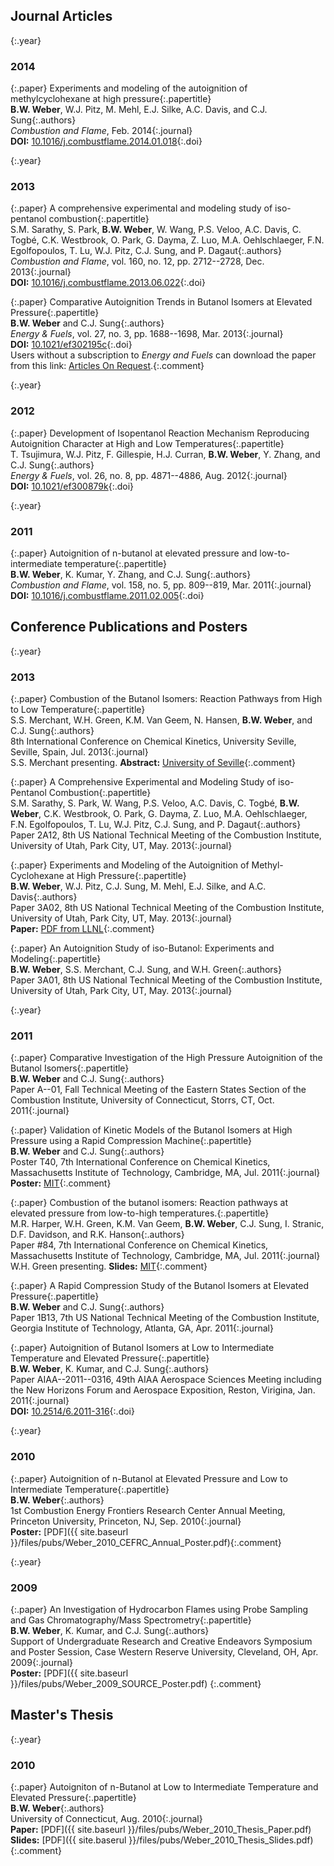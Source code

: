 Journal Articles
---

{:.year}
### 2014

{:.paper}
<span>Experiments and modeling of the autoignition of methylcyclohexane at high pressure</span>{:.papertitle}  
<span>**B.W. Weber**, W.J. Pitz, M. Mehl, E.J. Silke, A.C. Davis, and C.J. Sung</span>{:.authors}  
<span>_Combustion and Flame_, Feb. 2014</span>{:.journal}  
<span>**DOI:** [10.1016/j.combustflame.2014.01.018](http://dx.doi.org/10.1016/j.combustflame.2014.01.018)</span>{:.doi}  

{:.year}
### 2013

{:.paper}
<span>A comprehensive experimental and modeling study of iso-pentanol combustion</span>{:.papertitle}  
<span>S.M. Sarathy, S. Park, **B.W. Weber**, W. Wang, P.S. Veloo, A.C. Davis, C. Togbé, C.K. Westbrook, O. Park, G. Dayma, Z. Luo, M.A. Oehlschlaeger, F.N. Egolfopoulos, T. Lu, W.J. Pitz, C.J. Sung, and P. Dagaut</span>{:.authors}  
<span>_Combustion and Flame_, vol. 160, no. 12, pp. 2712--2728, Dec. 2013</span>{:.journal}  
<span>**DOI:** [10.1016/j.combustflame.2013.06.022](http://dx.doi.org/10.1016/j.combustflame.2013.06.022)</span>{:.doi}  

{:.paper}
<span>Comparative Autoignition Trends in Butanol Isomers at Elevated Pressure</span>{:.papertitle}  
<span>**B.W. Weber** and C.J. Sung</span>{:.authors}  
<span>_Energy & Fuels_, vol. 27, no. 3, pp. 1688--1698, Mar. 2013</span>{:.journal}  
<span>**DOI:** [10.1021/ef302195c](http://dx.doi.org/10.1021/ef302195c)</span>{:.doi}  
<span>Users without a subscription to _Energy and Fuels_ can download the paper from this link: [Articles On Request](http://pubs.acs.org/articlesonrequest/AOR-nVQe5YcTdC5nepMQYiyn).</span>{:.comment}  

{:.year}
### 2012

{:.paper}
<span>Development of Isopentanol Reaction Mechanism Reproducing Autoignition Character at High and Low Temperatures</span>{:.papertitle}  
<span>T. Tsujimura, W.J. Pitz, F. Gillespie, H.J. Curran, **B.W. Weber**, Y. Zhang, and C.J. Sung</span>{:.authors}  
<span>_Energy & Fuels_, vol. 26, no. 8, pp. 4871--4886, Aug. 2012</span>{:.journal}  
<span>**DOI:** [10.1021/ef300879k](http://dx.doi.org/10.1021/ef300879k)</span>{:.doi}  

{:.year}
### 2011

{:.paper}
<span>Autoignition of n-butanol at elevated pressure and low-to-intermediate temperature</span>{:.papertitle}  
<span>**B.W. Weber**, K. Kumar, Y. Zhang, and C.J. Sung</span>{:.authors}  
<span>_Combustion and Flame_, vol. 158, no. 5, pp. 809--819, Mar. 2011</span>{:.journal}  
<span>**DOI:** [10.1016/j.combustflame.2011.02.005](http://dx.doi.org/10.1016/j.combustflame.2011.02.005)</span>{:.doi}  

Conference Publications and Posters
---

{:.year}
### 2013

{:.paper}
<span>Combustion of the Butanol Isomers: Reaction Pathways from High to Low Temperature</span>{:.papertitle}  
<span>S.S. Merchant, W.H. Green, K.M. Van Geem, N. Hansen, **B.W. Weber**, and C.J. Sung</span>{:.authors}  
<span>8th International Conference on Chemical Kinetics, University Seville, Seville, Spain, Jul. 2013</span>{:.journal}  
<span>S.S. Merchant presenting.
**Abstract:** [University of Seville](http://acdc.sav.us.es/icck2013/images/stories/c-orales/index.html?pageNumber=86)</span>{:.comment}  

{:.paper}
<span>A Comprehensive Experimental and Modeling Study of iso-Pentanol Combustion</span>{:.papertitle}  
<span>S.M. Sarathy, S. Park, W. Wang, P.S. Veloo, A.C. Davis, C. Togbé, **B.W. Weber**, C.K. Westbrook, O. Park, G. Dayma, Z. Luo, M.A. Oehlschlaeger, F.N. Egolfopoulos, T. Lu, W.J. Pitz, C.J. Sung, and P. Dagaut</span>{:.authors}  
<span>Paper 2A12, 8th US National Technical Meeting of the Combustion Institute, University of Utah, Park City, UT, May. 2013</span>{:.journal}  

{:.paper}
<span>Experiments and Modeling of the Autoignition of Methyl-Cyclohexane at High Pressure</span>{:.papertitle}  
<span>**B.W. Weber**, W.J. Pitz, C.J. Sung, M. Mehl, E.J. Silke, and A.C. Davis</span>{:.authors}  
<span>Paper 3A02, 8th US National Technical Meeting of the Combustion Institute, University of Utah, Park City, UT, May. 2013</span>{:.journal}  
<span>**Paper:** [PDF from LLNL](https://e-reports-ext.llnl.gov/pdf/737412.pdf)</span>{:.comment}  

{:.paper}
<span>An Autoignition Study of iso-Butanol: Experiments and Modeling</span>{:.papertitle}  
<span>**B.W. Weber**, S.S. Merchant, C.J. Sung, and W.H. Green</span>{:.authors}  
<span>Paper 3A01, 8th US National Technical Meeting of the Combustion Institute, University of Utah, Park City, UT, May. 2013</span>{:.journal}  

{:.year}
### 2011

{:.paper}
<span>Comparative Investigation of the High Pressure Autoignition of the Butanol Isomers</span>{:.papertitle}  
<span>**B.W. Weber** and C.J. Sung</span>{:.authors}  
<span>Paper A--01, Fall Technical Meeting of the Eastern States Section of the Combustion Institute, University of Connecticut, Storrs, CT, Oct. 2011</span>{:.journal}  

{:.paper}
<span>Validation of Kinetic Models of the Butanol Isomers at High Pressure using a Rapid Compression Machine</span>{:.papertitle}  
<span>**B.W. Weber** and C.J. Sung</span>{:.authors}  
<span>Poster T40, 7th International Conference on Chemical Kinetics, Massachusetts Institute of Technology, Cambridge, MA, Jul. 2011</span>{:.journal}  
<span>**Poster:** [MIT](http://web.mit.edu/icck/documents.html)</span>{:.comment}  

{:.paper}
<span>Combustion of the butanol isomers: Reaction pathways at elevated pressure from low-to-high temperatures.</span>{:.papertitle}  
<span>M.R. Harper, W.H. Green, K.M. Van Geem, **B.W. Weber**, C.J. Sung, I. Stranic, D.F. Davidson, and R.K. Hanson</span>{:.authors}  
<span>Paper #84, 7th International Conference on Chemical Kinetics, Massachusetts Institute of Technology, Cambridge, MA, Jul. 2011</span>{:.journal}  
<span>W.H. Green presenting.
**Slides:** [MIT](http://web.mit.edu/icck/documents.html)</span>{:.comment}  

{:.paper}
<span>A Rapid Compression Study of the Butanol Isomers at Elevated Pressure</span>{:.papertitle}  
<span>**B.W. Weber** and C.J. Sung</span>{:.authors}  
<span>Paper 1B13, 7th US National Technical Meeting of the Combustion Institute, Georgia Institute of Technology, Atlanta, GA, Apr. 2011</span>{:.journal}  

{:.paper}
<span>Autoignition of Butanol Isomers at Low to Intermediate Temperature and Elevated Pressure</span>{:.papertitle}  
<span>**B.W. Weber**, K. Kumar, and C.J. Sung</span>{:.authors}  
<span>Paper AIAA--2011--0316, 49th AIAA Aerospace Sciences Meeting including the New Horizons Forum and Aerospace Exposition, Reston, Virigina, Jan. 2011</span>{:.journal}  
<span>**DOI:** [10.2514/6.2011-316](http://dx.doi.org/10.2514/6.2011-316)</span>{:.doi}  

{:.year}
### 2010

{:.paper}
<span>Autoignition of n-Butanol at Elevated Pressure and Low to Intermediate Temperature</span>{:.papertitle}  
<span>**B.W. Weber**</span>{:.authors}  
<span>1st Combustion Energy Frontiers Research Center Annual Meeting, Princeton University, Princeton, NJ, Sep. 2010</span>{:.journal}  
<span>**Poster:** [PDF]({{ site.baseurl }}/files/pubs/Weber_2010_CEFRC_Annual_Poster.pdf)</span>{:.comment}  

{:.year}
### 2009

{:.paper}
<span>An Investigation of Hydrocarbon Flames using Probe Sampling and Gas Chromatography/Mass Spectrometry</span>{:.papertitle}  
<span>**B.W. Weber**, K. Kumar, and C.J. Sung</span>{:.authors}  
<span>Support of Undergraduate Research and Creative Endeavors Symposium and Poster Session, Case Western Reserve University, Cleveland, OH, Apr. 2009</span>{:.journal}  
<span>**Poster:** [PDF]({{ site.baseurl }}/files/pubs/Weber_2009_SOURCE_Poster.pdf) <!--_--></span>{:.comment}  

Master's Thesis
---

{:.year}
### 2010

{:.paper}
<span>Autoigniton of n-Butanol at Low to Intermediate Temperature and Elevated Pressure</span>{:.papertitle}  
<span>**B.W. Weber**</span>{:.authors}  
<span>University of Connecticut, Aug. 2010</span>{:.journal}  
<span>**Paper:** [PDF]({{ site.baseurl }}/files/pubs/Weber_2010_Thesis_Paper.pdf) **Slides:** [PDF]({{ site.baserul }}/files/pubs/Weber_2010_Thesis_Slides.pdf)</span>{:.comment}  

